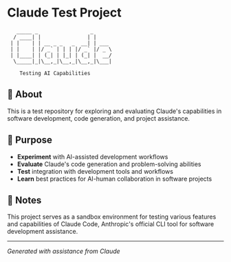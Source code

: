 # Claude Test Project

```
   _____ _                 _
  / ____| |               | |
 | |    | | __ _ _   _  __| | ___
 | |    | |/ _` | | | |/ _` |/ _ \
 | |____| | (_| | |_| | (_| |  __/
  \_____|_|\__,_|\__,_|\__,_|\___|

    Testing AI Capabilities
```

## 🤖 About

This is a test repository for exploring and evaluating Claude's capabilities in software development, code generation, and project assistance.

## 🎯 Purpose

- **Experiment** with AI-assisted development workflows
- **Evaluate** Claude's code generation and problem-solving abilities
- **Test** integration with development tools and workflows
- **Learn** best practices for AI-human collaboration in software projects

## 📝 Notes

This project serves as a sandbox environment for testing various features and capabilities of Claude Code, Anthropic's official CLI tool for software development assistance.

---

*Generated with assistance from Claude*
